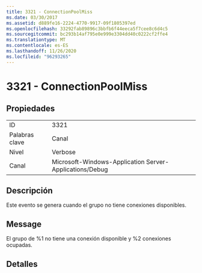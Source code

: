 ```yaml
---
title: 3321 - ConnectionPoolMiss
ms.date: 03/30/2017
ms.assetid: d889fe16-2224-4770-9917-09f1805397ed
ms.openlocfilehash: 33292fab89896c3bbfb6f44eeca5f7cee8c6d4c5
ms.sourcegitcommit: bc293b14af795e0e999e3304dd40c0222cf2ffe4
ms.translationtype: MT
ms.contentlocale: es-ES
ms.lasthandoff: 11/26/2020
ms.locfileid: "96293265"
---
```

# <a name="3321---connectionpoolmiss"></a>3321 - ConnectionPoolMiss

## <a name="properties"></a>Propiedades  
  
|||  
|-|-|  
|ID|3321|  
|Palabras clave|Canal|  
|Nivel|Verbose|  
|Canal|Microsoft-Windows-Application Server-Applications/Debug|  
  
## <a name="description"></a>Descripción  

 Este evento se genera cuando el grupo no tiene conexiones disponibles.  
  
## <a name="message"></a>Message  

 El grupo de %1 no tiene una conexión disponible y %2 conexiones ocupadas.  
  
## <a name="details"></a>Detalles
